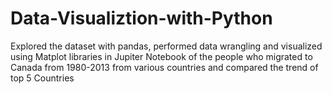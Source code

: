 # Data-Visualiztion-with-Python
Explored the dataset with pandas, performed data wrangling and visualized using Matplot libraries in Jupiter Notebook of the people who migrated to Canada from 1980-2013 from various countries and compared the trend of top 5 Countries
